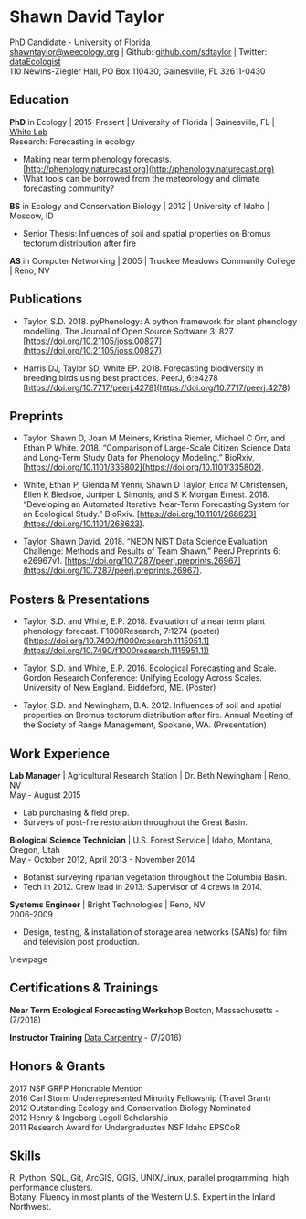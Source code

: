 Shawn David Taylor
==============
PhD Candidate - University of Florida  
[shawntaylor@weecology.org](mailto:shawntaylor@weecology.org) | Github: [github.com/sdtaylor](https://github.com/sdtaylor) | Twitter: [dataEcologist](https://twitter.com/dataEcologist)   
110 Newins-Ziegler Hall,  PO Box 110430,  Gainesville, FL 32611-0430  

## Education

**PhD** in Ecology | 2015-Present | University of Florida | Gainesville, FL | [White Lab](https://www.weecology.org)  
Research: Forecasting in ecology  
- Making near term phenology forecasts. [http://phenology.naturecast.org](http://phenology.naturecast.org)  
- What tools can be borrowed from the meteorology and climate forecasting community?  

**BS** in Ecology and Conservation Biology | 2012 | University of Idaho | Moscow, ID  
 - Senior Thesis: Influences of soil and spatial properties on Bromus tectorum distribution after fire  

**AS** in Computer Networking | 2005 | Truckee Meadows Community College | Reno, NV

## Publications  

- Taylor, S.D. 2018. pyPhenology: A python framework for plant phenology modelling. The Journal of Open Source Software 3: 827. [https://doi.org/10.21105/joss.00827](https://doi.org/10.21105/joss.00827)

- Harris DJ, Taylor SD, White EP. 2018. Forecasting biodiversity in breeding birds using best practices. PeerJ, 6:e4278 [https://doi.org/10.7717/peerj.4278](https://doi.org/10.7717/peerj.4278)  

## Preprints

- Taylor, Shawn D, Joan M Meiners, Kristina Riemer, Michael C Orr, and Ethan P White. 2018. “Comparison of Large-Scale Citizen Science Data and Long-Term Study Data for Phenology Modeling.” BioRxiv, [https://doi.org/10.1101/335802](https://doi.org/10.1101/335802).

- White, Ethan P, Glenda M Yenni, Shawn D Taylor, Erica M Christensen, Ellen K Bledsoe, Juniper L Simonis, and S K Morgan Ernest. 2018. “Developing an Automated Iterative Near-Term Forecasting System for an Ecological Study.” BioRxiv. [https://doi.org/10.1101/268623](https://doi.org/10.1101/268623).

- Taylor, Shawn David. 2018. “NEON NIST Data Science Evaluation Challenge: Methods and Results of Team Shawn.” PeerJ Preprints 6: e26967v1. [https://doi.org/10.7287/peerj.preprints.26967](https://doi.org/10.7287/peerj.preprints.26967).

## Posters & Presentations  

- Taylor, S.D. and White, E.P. 2018. Evaluation of a near term plant phenology forecast. F1000Research, 7:1274 (poster) ([https://doi.org/10.7490/f1000research.1115951.1](https://doi.org/10.7490/f1000research.1115951.1))

- Taylor, S.D. and White, E.P. 2016. Ecological Forecasting and Scale. Gordon Research Conference: Unifying Ecology Across Scales. University of New England. Biddeford, ME. (Poster)

- Taylor, S.D. and Newingham, B.A. 2012. Influences of soil and spatial properties on Bromus tectorum distribution after fire. Annual Meeting of the Society of Range Management, Spokane, WA. (Presentation)

## Work Experience
**Lab Manager** | Agricultural Research Station | Dr. Beth Newingham | Reno, NV  
May - August 2015    
 - Lab purchasing & field prep.  
 - Surveys of post-fire restoration throughout the Great Basin.  

**Biological Science Technician** | U.S. Forest Service | Idaho, Montana, Oregon, Utah  
May - October 2012, April 2013 - November 2014   
 - Botanist surveying riparian vegetation throughout the Columbia Basin.  
 - Tech in 2012. Crew lead in 2013. Supervisor of 4 crews in 2014.  

**Systems Engineer** | Bright Technologies | Reno, NV  
2006-2009  
 - Design, testing, & installation of storage area networks (SANs) for film and television post production.  

\newpage

## Certifications & Trainings

**Near Term Ecological Forecasting Workshop** Boston, Massachusetts - (7/2018)

**Instructor Training** [Data Carpentry](https://software-carpentry.org/index.html) - (7/2016)  


## Honors & Grants

2017 NSF GRFP Honorable Mention  
2016 Carl Storm Underrepresented Minority Fellowship (Travel Grant)  
2012 Outstanding Ecology and Conservation Biology Nominated  
2012 Henry & Ingeborg Legoll Scholarship  
2011 Research Award for Undergraduates NSF Idaho EPSCoR  

## Skills  

R, Python, SQL, Git, ArcGIS, QGIS, UNIX/Linux, parallel programming, high performance clusters.   
Botany. Fluency in most plants of the Western U.S. Expert in the Inland Northwest. 
